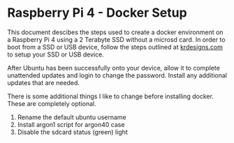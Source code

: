 # Raspberry Pi 4 - Docker Setup
This document descibes the steps used to create a docker environment on a Raspberry Pi 4 using a 2 Terabyte SSD without a microsd card.
In order to boot from a SSD or USB device, follow the steps outlined at [krdesigns.com](https://krdesigns.com/articles/Boot-raspbian-ubuntu-20.04-official-from-SSD-without-microsd) to setup your SSD or USB device.

After Ubuntu has been successfully onto your device, allow it to complete unattended updates and login to change the password. Install any additional updates that are needed.

There is some additional things I like to change before installing docker. These are completely optional.
1. Rename the default ubuntu username
2. Install argon1 script for argon40 case
3. Disable the sdcard status (green) light
